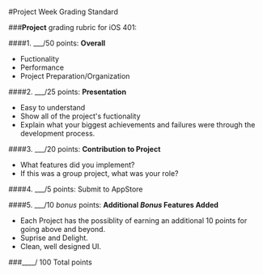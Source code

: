 #Project Week Grading Standard

###**Project** grading rubric for iOS 401:

####1. ___/50 points: **Overall**

* Fuctionality
* Performance
* Project Preparation/Organization

####2. ___/25 points: **Presentation**

* Easy to understand
* Show all of the project's fuctionality
* Explain what your biggest achievements and failures were through the development process.

####3. ___/20 points: **Contribution to Project**

* What features did you implement?
* If this was a group project, what was your role?

####4. ___/5 points: Submit to AppStore

####5. ___/10 *bonus* points: **Additional *Bonus* Features Added**

* Each Project has the possiblity of earning an additional 10 points for going above and beyond.
* Suprise and Delight.
* Clean, well designed UI.

###____/ 100 Total points